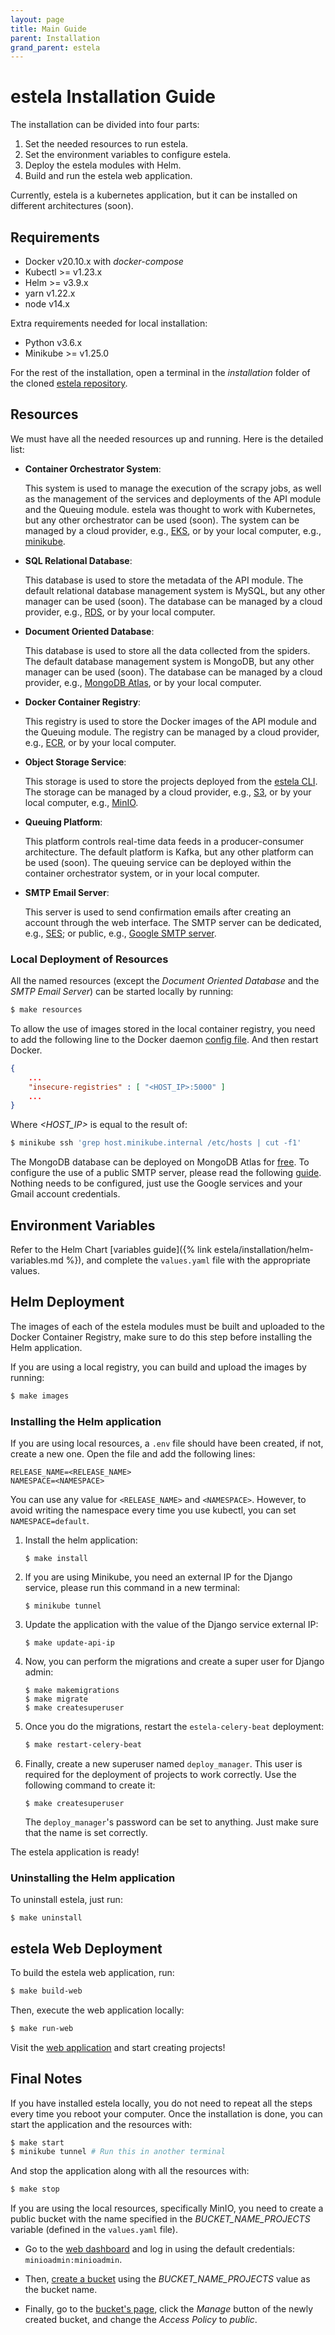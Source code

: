 ```yaml
---
layout: page
title: Main Guide
parent: Installation
grand_parent: estela
---
```


# estela Installation Guide

The installation can be divided into four parts:

1. Set the needed resources to run estela.
2. Set the environment variables to configure estela.
3. Deploy the estela modules with Helm.
4. Build and run the estela web application.

Currently, estela is a kubernetes application, but it can be installed on different 
architectures (soon).

## Requirements

- Docker v20.10.x with *docker-compose*
- Kubectl >= v1.23.x
- Helm >= v3.9.x
- yarn v1.22.x
- node v14.x

Extra requirements needed for local installation:

- Python v3.6.x
- Minikube >= v1.25.0

For the rest of the installation, open a terminal in the _installation_ folder
of the cloned [estela repository](https://github.com/bitmakerla/estela).

## Resources

We must have all the needed resources up and running. Here is the detailed list:

- **Container Orchestrator System**: 

  This system is used to manage the execution of the scrapy jobs, as well as the management
  of the services and deployments of the API module and the Queuing module.
  estela was thought to work with Kubernetes, but any other orchestrator can be used (soon).
  The system can be managed by a cloud provider, e.g., [EKS](https://aws.amazon.com/eks/),
  or by your local computer, e.g., [minikube](https://minikube.sigs.k8s.io/).

- **SQL Relational Database**:

  This database is used to store the metadata of the API module. The default relational 
  database management system is MySQL, but any other manager can be used (soon).
  The database can be managed by a cloud provider, e.g., [RDS](https://aws.amazon.com/rds/),
  or by your local computer.

- **Document Oriented Database**:

  This database is used to store all the data collected from the spiders. The default
  database management system is MongoDB, but any other manager can be used (soon).
  The database can be managed by a cloud provider,
  e.g., [MongoDB Atlas](https://www.mongodb.com/cloud/atlas),
  or by your local computer.

- **Docker Container Registry**:

  This registry is used to store the Docker images of the API module and the Queuing module.
  The registry can be managed by a cloud provider, e.g., [ECR](https://aws.amazon.com/ecr/),
  or by your local computer.

- **Object Storage Service**:

  This storage is used to store the projects deployed from the
  [estela CLI](https://github.com/bitmakerla/estela-cli).
  The storage can be managed by a cloud provider, e.g., [S3](https://aws.amazon.com/s3/),
  or by your local computer, e.g., [MinIO](https://min.io/).

- **Queuing Platform**:

  This platform controls real-time data feeds in a producer-consumer architecture.
  The default platform is Kafka, but any other platform can be used (soon).
  The queuing service can be deployed within the container orchestrator system,
  or in your local computer.
  
- **SMTP Email Server**:

  This server is used to send confirmation emails after creating an account through the 
  web interface. The SMTP server can be dedicated, e.g.,
  [SES](https://aws.amazon.com/ses/); or public, e.g.,
  [Google SMTP server](https://support.google.com/a/answer/176600?hl=en).

### Local Deployment of Resources

All the named resources (except the _Document Oriented Database_ and the _SMTP Email Server_)
can be started locally by running:

```bash
$ make resources
```

To allow the use of images stored in the local container registry, you need to
add the following line to the Docker daemon 
[config file](https://docs.docker.com/config/daemon/#configure-the-docker-daemon).
And then restart Docker.

```json
{
	...
	"insecure-registries" : [ "<HOST_IP>:5000" ]
	...
}
```
Where _<HOST\_IP>_ is equal to the result of:

```bash
$ minikube ssh 'grep host.minikube.internal /etc/hosts | cut -f1'
```

The MongoDB database can be deployed on MongoDB Atlas for
[free](https://www.mongodb.com/free-cloud-database).
To configure the use of a public SMTP server, please read the following
[guide](https://kinsta.com/blog/gmail-smtp-server/). Nothing needs to be configured,
just use the Google services and your Gmail account credentials.

## Environment Variables

Refer to the Helm Chart
[variables guide]({% link estela/installation/helm-variables.md %}),
and complete the `values.yaml` file with the 
appropriate values.

## Helm Deployment

The images of each of the estela modules must be built and uploaded to the Docker
Container Registry, make sure to do this step before installing the Helm application.

If you are using a local registry, you can build and upload the images by running:

```bash
$ make images
```

### Installing the Helm application

If you are using local resources, a `.env` file should have been created, if not, 
create a new one. Open the file and add the following lines:

```
RELEASE_NAME=<RELEASE_NAME>
NAMESPACE=<NAMESPACE>
```

You can use any value for `<RELEASE_NAME>` and `<NAMESPACE>`. However, to avoid writing 
the namespace every time you use kubectl, you can set `NAMESPACE=default`.

1. Install the helm application:

   ```
   $ make install
   ```

2. If you are using Minikube, you need an external IP for the Django service, please 
   run this command in a new terminal:

   ```
   $ minikube tunnel
   ```

3. Update the application with the value of the Django service external IP:

   ```
   $ make update-api-ip
   ```

4. Now, you can perform the migrations and create a super user for Django admin:

   ```
   $ make makemigrations
   $ make migrate
   $ make createsuperuser
   ```

5. Once you do the migrations, restart the `estela-celery-beat` deployment:

   ```bash
   $ make restart-celery-beat
   ```

6. Finally, create a new superuser named `deploy_manager`. This user is required
   for the deployment of projects to work correctly. Use the following command
   to create it:

   ```
   $ make createsuperuser
   ```

   The `deploy_manager`'s password can be set to anything. Just make sure that
   the name is set correctly.

The estela application is ready!

### Uninstalling the Helm application

To uninstall estela, just run:

```
$ make uninstall
```

## estela Web Deployment

To build the estela web application, run:

```bash
$ make build-web
```

Then, execute the web application locally:

```bash
$ make run-web
```

Visit the [web application](http://localhost:3000/login) and start creating projects!

## Final Notes

If you have installed estela locally, you do not need to repeat all the steps every time 
you reboot your computer. Once the installation is done, you can start the application 
and the resources with:

```bash
$ make start
$ minikube tunnel # Run this in another terminal
```

And stop the application along with all the resources with:

```bash
$ make stop
```

If you are using the local resources, specifically MinIO, you need to create a 
public bucket with the name specified in the _BUCKET\_NAME\_PROJECTS_ variable 
(defined in the `values.yaml` file).

* Go to the [web dashboard](http://localhost:9001) and log in using the default
  credentials: `minioadmin:minioadmin`.
  
* Then, [create a bucket](http://localhost:9001/buckets/add-bucket) using the
  _BUCKET\_NAME\_PROJECTS_ value as the bucket name.
  
* Finally, go to the [bucket's page](http://localhost:9001/buckets), click the
  _Manage_ button of the newly created bucket, and change the _Access Policy_
  to _public_.
